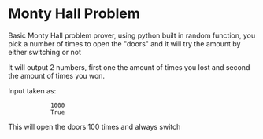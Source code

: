 # Monty Hall Problem
Basic Monty Hall problem prover, using python built in random function, you pick a number of times to open the "doors" and it will try the amount by either switching or not

It will output 2 numbers, first one the amount of times you lost and second the amount of times you won.

Input taken as:

                1000
                True

This will open the doors 100 times and always switch
